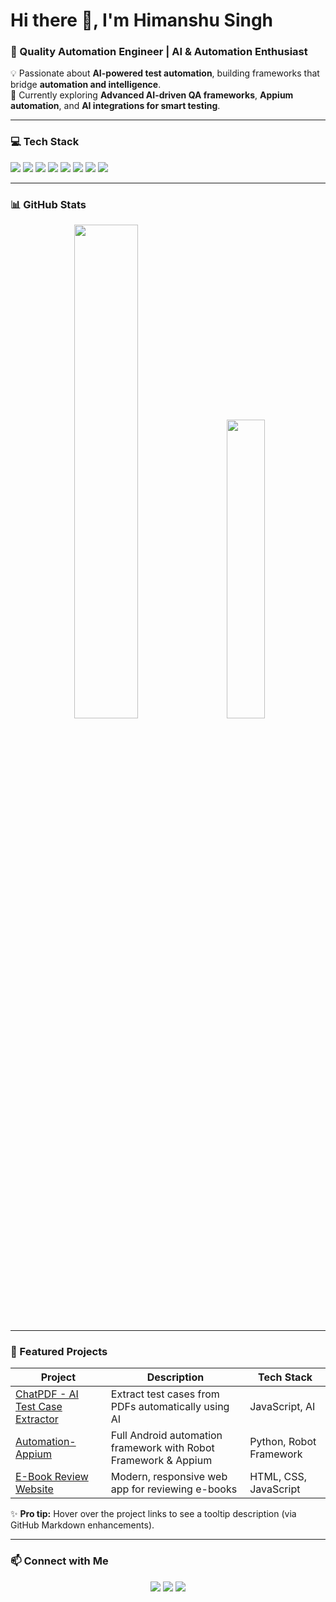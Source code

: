 # Hi there 👋, I'm Himanshu Singh
### 🚀 Quality Automation Engineer | AI & Automation Enthusiast

💡 Passionate about **AI-powered test automation**, building frameworks that bridge **automation and intelligence**.  
🌱 Currently exploring **Advanced AI-driven QA frameworks**, **Appium automation**, and **AI integrations for smart testing**.

---

### 💻 Tech Stack
<p align="left">
  <img src="https://img.shields.io/badge/Java-ED8B00?style=for-the-badge&logo=java&logoColor=white" />
  <img src="https://img.shields.io/badge/Python-3776AB?style=for-the-badge&logo=python&logoColor=white" />
  <img src="https://img.shields.io/badge/AI-FF6C37?style=for-the-badge&logo=openai&logoColor=white" />
  <img src="https://img.shields.io/badge/Selenium-43B02A?style=for-the-badge&logo=selenium&logoColor=white" />
  <img src="https://img.shields.io/badge/Appium-00ADEF?style=for-the-badge&logo=appium&logoColor=white" />
  <img src="https://img.shields.io/badge/RobotFramework-0088CC?style=for-the-badge&logo=robotframework&logoColor=white" />
  <img src="https://img.shields.io/badge/RESTAPI-FF6C37?style=for-the-badge&logo=postman&logoColor=white" />
  <img src="https://img.shields.io/badge/AI-FF6C37?style=for-the-badge&logo=openai&logoColor=white" />
</p>

---

### 📊 GitHub Stats
<p align="center">
  <img src="https://github-readme-stats.vercel.app/api?username=Himaanshu-Singh&show_icons=true&theme=dark&count_private=true" width="45%" style="margin-right: 10px;" />
  <img src="https://github-readme-stats.vercel.app/api/top-langs/?username=Himaanshu-Singh&layout=compact&theme=dark" width="35%" style="margin-left: 8px;" />
</p>


---

### 🌟 Featured Projects
<div align="center">

| Project | Description | Tech Stack |
|---------|-------------|------------|
| [ChatPDF - AI Test Case Extractor](https://github.com/Himaanshu-Singh/ChatPDF---AI-powered-Test-case-Extractor) | Extract test cases from PDFs automatically using AI | JavaScript, AI |
| [Automation-Appium](https://github.com/Himaanshu-Singh/Automation-appium) | Full Android automation framework with Robot Framework & Appium | Python, Robot Framework |
| [E-Book Review Website](https://github.com/Himaanshu-Singh/E-Book-Review-Website) | Modern, responsive web app for reviewing e-books | HTML, CSS, JavaScript |

</div>

✨ **Pro tip:** Hover over the project links to see a tooltip description (via GitHub Markdown enhancements).

---

### 📫 Connect with Me
<p align="center">
  <a href="https://www.linkedin.com/in/himanshu9415"><img src="https://img.shields.io/badge/LinkedIn-0A66C2?style=for-the-badge&logo=linkedin&logoColor=white" /></a>
  <a href="https://himaanshu-singh.github.io/E-Book-Review-Website/"><img src="https://img.shields.io/badge/Portfolio-FF5722?style=for-the-badge&logo=github&logoColor=white" /></a>
  <a href="mailto:singhhimanshu9414@gmail.com"><img src="https://img.shields.io/badge/Email-D14836?style=for-the-badge&logo=gmail&logoColor=white" /></a>
</p>
